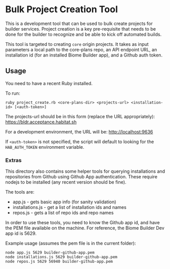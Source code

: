 # Bulk Project Creation Tool

This is a development tool that can be used to bulk create projects for builder
services. Project creation is a key pre-requisite that needs to be done for the
builder to recognize and be able to kick off automated builds.

This tool is targeted to creating ```core``` origin projects. It takes as
input parameters a local path to the core-plans repo, an API endpoint URL,
an installation id (for an installed Biome Builder app), and a Github auth
token.

## Usage

You need to have a recent Ruby installed.

To run:

```shell
ruby project_create.rb <core-plans-dir> <projects-url> <installation-id> [<auth-token>]
```

The projects-url should be in this form (replace the URL appropriately):
<https://bldr.acceptance.habitat.sh>

For a development environment, the URL will be:
<http://localhost:9636>

If `<auth-token>` is not specified, the script will default to looking for
the `HAB_AUTH_TOKEN` environment variable.

### Extras

This directory also contains some helper tools for querying installations
and repositories from Github using Github App authentication. These
require nodejs to be installed (any recent version should be fine).

The tools are:

* app.js - gets basic app info (for sanity validation)
* installations.js - get a list of installation ids and names
* repos.js - gets a list of repo ids and repo names

In order to use these tools, you need to know the Github app id, and have
the PEM file available on the machine. For reference, the Biome Builder
Dev app id is 5629.

Example usage (assumes the pem file is in the current folder):

```shell
node app.js 5629 builder-github-app.pem
node installations.js 5629 builder-github-app.pem
node repos.js 5629 56940 builder-github-app.pem
```
